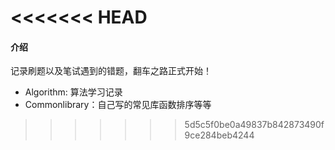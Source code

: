 
<<<<<<< HEAD
=======
#### 介绍
记录刷题以及笔试遇到的错题，翻车之路正式开始！

- Algorithm: 算法学习记录
- Commonlibrary：自己写的常见库函数排序等等
>>>>>>> 5d5c5f0be0a49837b842873490f9ce284beb4244
